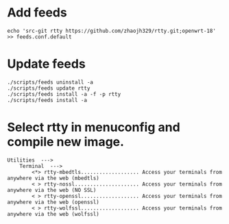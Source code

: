 # Add feeds
    
    echo 'src-git rtty https://github.com/zhaojh329/rtty.git;openwrt-18' >> feeds.conf.default

# Update feeds

    ./scripts/feeds uninstall -a
    ./scripts/feeds update rtty
    ./scripts/feeds install -a -f -p rtty
    ./scripts/feeds install -a

# Select rtty in menuconfig and compile new image.

    Utilities  --->
        Terminal  --->
            <*> rtty-mbedtls................... Access your terminals from anywhere via the web (mbedtls)
            < > rtty-nossl..................... Access your terminals from anywhere via the web (NO SSL)
            < > rtty-openssl................... Access your terminals from anywhere via the web (openssl)
            < > rtty-wolfssl................... Access your terminals from anywhere via the web (wolfssl)
